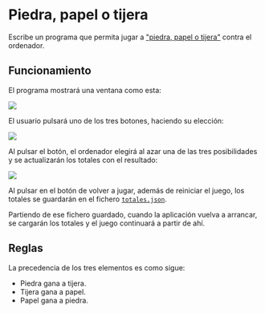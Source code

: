 # Piedra, papel o tijera

Escribe un programa que permita jugar
a ["piedra, papel o tijera"](https://es.wikipedia.org/wiki/Piedra%2C_papel_o_tijera) contra el ordenador.

## Funcionamiento

El programa mostrará una ventana como esta:

![](capturas/01.png)

El usuario pulsará uno de los tres botones, haciendo su elección:

![](capturas/02.png)

Al pulsar el botón, el ordenador elegirá al azar una de las tres posibilidades y se actualizarán los totales con el
resultado:

![](capturas/03.png)

Al pulsar en el botón de volver a jugar, además de reiniciar el juego, los totales se guardarán en el
fichero [`totales.json`](totales.json).

Partiendo de ese fichero guardado, cuando la aplicación vuelva a arrancar, se cargarán los totales y el juego continuará a partir de ahí.

## Reglas

La precedencia de los tres elementos es como sigue:

- Piedra gana a tijera.
- Tijera gana a papel.
- Papel gana a piedra.
